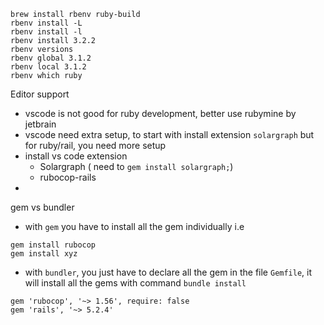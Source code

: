 
```
brew install rbenv ruby-build
rbenv install -L
rbenv install -l
rbenv install 3.2.2
rbenv versions
rbenv global 3.1.2
rbenv local 3.1.2
rbenv which ruby
```

Editor support
* vscode is not good for ruby development, better use rubymine by jetbrain
* vscode need extra setup, to start with install extension `solargraph` but for ruby/rail, you need more setup
* install vs code extension
    * Solargraph ( need to `gem install solargraph;`)
    * rubocop-rails
* 

gem vs bundler
* with `gem` you have to install all the gem individually i.e
```
gem install rubocop
gem install xyz
```
* with `bundler`, you just have to declare all the gem in the file `Gemfile`, it will install all the gems with command `bundle install`
```
gem 'rubocop', '~> 1.56', require: false
gem 'rails', '~> 5.2.4'
```